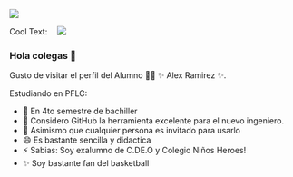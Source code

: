 ![](https://user-images.githubusercontent.com/99903756/154788395-32b42bd7-9d8c-428f-9b05-1cddc56ab192.png)

<a href="http://cooltext.com" target="_top"><img src="https://cooltext.com/images/ct_pixel.gif" width="80" height="15" alt="Cool Text: Logo and Graphics Generator" border="0" /></a>
![](Descargas/IMAGEN2.PNG)

### Hola colegas 👋

Gusto de visitar el perfil del Alumno 👨‍🏫 ✨ Alex Ramirez ✨.

Estudiando en PFLC:

- 🔭 En 4to semestre de bachiller 
- 🤔 Considero GitHub la herramienta excelente para el nuevo ingeniero.
- 💬 Asimismo que cualquier persona es invitado para usarlo 
- 😄 Es bastante sencilla y didactica
- ⚡ Sabias: Soy exalumno de C.DE.O y Colegio Niños Heroes!
- ✨ Soy bastante fan del basketball

